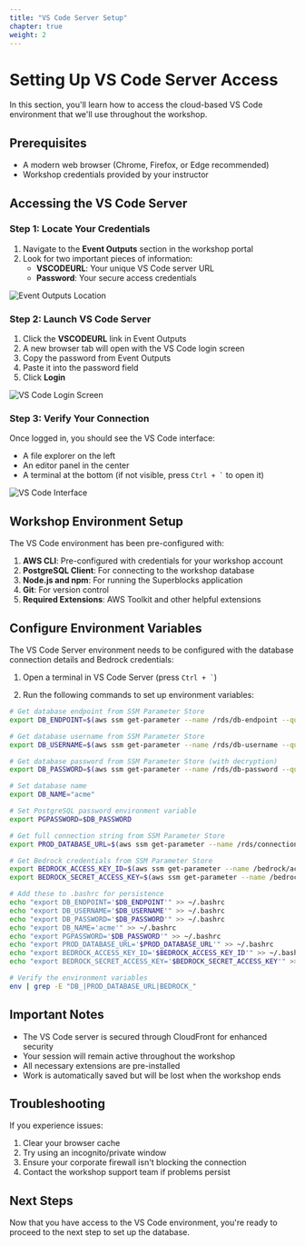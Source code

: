 ```yaml
---
title: "VS Code Server Setup"
chapter: true
weight: 2
---
```


# Setting Up VS Code Server Access

In this section, you'll learn how to access the cloud-based VS Code environment that we'll use throughout the workshop.

## Prerequisites

- A modern web browser (Chrome, Firefox, or Edge recommended)
- Workshop credentials provided by your instructor

## Accessing the VS Code Server

### Step 1: Locate Your Credentials

1. Navigate to the **Event Outputs** section in the workshop portal
2. Look for two important pieces of information:
   - **VSCODEURL**: Your unique VS Code server URL
   - **Password**: Your secure access credentials

![Event Outputs Location](/images/Vscode-server-creds.png)

### Step 2: Launch VS Code Server

1. Click the **VSCODEURL** link in Event Outputs
2. A new browser tab will open with the VS Code login screen
3. Copy the password from Event Outputs
4. Paste it into the password field
5. Click **Login**

![VS Code Login Screen](/images/Vscode-server-login.png)

### Step 3: Verify Your Connection

Once logged in, you should see the VS Code interface:
- A file explorer on the left
- An editor panel in the center
- A terminal at the bottom (if not visible, press `` Ctrl + ` `` to open it)

![VS Code Interface](/images/Vscode-server-interface.png)

## Workshop Environment Setup

The VS Code environment has been pre-configured with:

1. **AWS CLI**: Pre-configured with credentials for your workshop account
2. **PostgreSQL Client**: For connecting to the workshop database
3. **Node.js and npm**: For running the Superblocks application
4. **Git**: For version control
5. **Required Extensions**: AWS Toolkit and other helpful extensions

## Configure Environment Variables

The VS Code Server environment needs to be configured with the database connection details and Bedrock credentials:

1. Open a terminal in VS Code Server (press `` Ctrl + ` ``)

2. Run the following commands to set up environment variables:

```bash
# Get database endpoint from SSM Parameter Store
export DB_ENDPOINT=$(aws ssm get-parameter --name /rds/db-endpoint --query 'Parameter.Value' --output text)

# Get database username from SSM Parameter Store
export DB_USERNAME=$(aws ssm get-parameter --name /rds/db-username --query 'Parameter.Value' --output text)

# Get database password from SSM Parameter Store (with decryption)
export DB_PASSWORD=$(aws ssm get-parameter --name /rds/db-password --query 'Parameter.Value' --output text --with-decryption)

# Set database name
export DB_NAME="acme"

# Set PostgreSQL password environment variable
export PGPASSWORD=$DB_PASSWORD

# Get full connection string from SSM Parameter Store
export PROD_DATABASE_URL=$(aws ssm get-parameter --name /rds/connection-string --query 'Parameter.Value' --output text --with-decryption)

# Get Bedrock credentials from SSM Parameter Store
export BEDROCK_ACCESS_KEY_ID=$(aws ssm get-parameter --name /bedrock/access-key-id --query 'Parameter.Value' --output text)
export BEDROCK_SECRET_ACCESS_KEY=$(aws ssm get-parameter --name /bedrock/secret-access-key --query 'Parameter.Value' --output text --with-decryption)

# Add these to .bashrc for persistence
echo "export DB_ENDPOINT='$DB_ENDPOINT'" >> ~/.bashrc
echo "export DB_USERNAME='$DB_USERNAME'" >> ~/.bashrc
echo "export DB_PASSWORD='$DB_PASSWORD'" >> ~/.bashrc
echo "export DB_NAME='acme'" >> ~/.bashrc
echo "export PGPASSWORD='$DB_PASSWORD'" >> ~/.bashrc
echo "export PROD_DATABASE_URL='$PROD_DATABASE_URL'" >> ~/.bashrc
echo "export BEDROCK_ACCESS_KEY_ID='$BEDROCK_ACCESS_KEY_ID'" >> ~/.bashrc
echo "export BEDROCK_SECRET_ACCESS_KEY='$BEDROCK_SECRET_ACCESS_KEY'" >> ~/.bashrc

# Verify the environment variables
env | grep -E "DB_|PROD_DATABASE_URL|BEDROCK_"
```

## Important Notes

- The VS Code server is secured through CloudFront for enhanced security
- Your session will remain active throughout the workshop
- All necessary extensions are pre-installed
- Work is automatically saved but will be lost when the workshop ends

## Troubleshooting

If you experience issues:
1. Clear your browser cache
2. Try using an incognito/private window
3. Ensure your corporate firewall isn't blocking the connection
4. Contact the workshop support team if problems persist

## Next Steps

Now that you have access to the VS Code environment, you're ready to proceed to the next step to set up the database.
